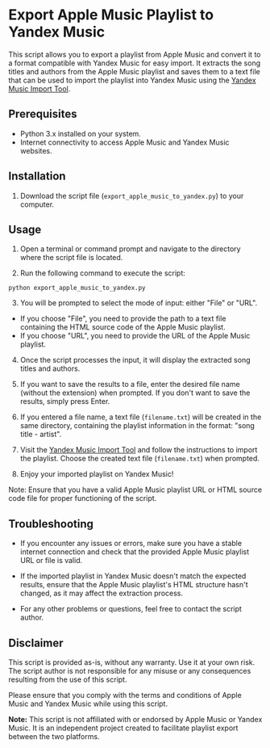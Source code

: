 # Export Apple Music Playlist to Yandex Music

This script allows you to export a playlist from Apple Music and convert it to a format compatible with Yandex Music for easy import. It extracts the song titles and authors from the Apple Music playlist and saves them to a text file that can be used to import the playlist into Yandex Music using the [Yandex Music Import Tool](https://music.yandex.ru/import/).

## Prerequisites

- Python 3.x installed on your system.
- Internet connectivity to access Apple Music and Yandex Music websites.

## Installation

1. Download the script file (`export_apple_music_to_yandex.py`) to your computer.

## Usage

1. Open a terminal or command prompt and navigate to the directory where the script file is located.

2. Run the following command to execute the script:

```
python export_apple_music_to_yandex.py
```

3. You will be prompted to select the mode of input: either "File" or "URL".

- If you choose "File", you need to provide the path to a text file containing the HTML source code of the Apple Music playlist.
- If you choose "URL", you need to provide the URL of the Apple Music playlist.

4. Once the script processes the input, it will display the extracted song titles and authors.

5. If you want to save the results to a file, enter the desired file name (without the extension) when prompted. If you don't want to save the results, simply press Enter.

6. If you entered a file name, a text file (`filename.txt`) will be created in the same directory, containing the playlist information in the format: "song title - artist".

7. Visit the [Yandex Music Import Tool](https://music.yandex.ru/import/) and follow the instructions to import the playlist. Choose the created text file (`filename.txt`) when prompted.

8. Enjoy your imported playlist on Yandex Music!

Note: Ensure that you have a valid Apple Music playlist URL or HTML source code file for proper functioning of the script.

## Troubleshooting

- If you encounter any issues or errors, make sure you have a stable internet connection and check that the provided Apple Music playlist URL or file is valid.

- If the imported playlist in Yandex Music doesn't match the expected results, ensure that the Apple Music playlist's HTML structure hasn't changed, as it may affect the extraction process.

- For any other problems or questions, feel free to contact the script author.

## Disclaimer

This script is provided as-is, without any warranty. Use it at your own risk. The script author is not responsible for any misuse or any consequences resulting from the use of this script.

Please ensure that you comply with the terms and conditions of Apple Music and Yandex Music while using this script.

**Note:** This script is not affiliated with or endorsed by Apple Music or Yandex Music. It is an independent project created to facilitate playlist export between the two platforms.
